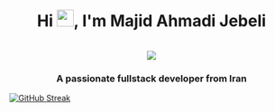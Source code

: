 <h1 align="center">Hi <img src="https://raw.githubusercontent.com/iampavangandhi/iampavangandhi/master/gifs/Hi.gif" width="30px">, I'm Majid Ahmadi Jebeli</h1>
<p align="center"><br/>
  <a href="https://www.linkedin.com/in/majid-ahmadi-dev/">
    <img src="https://img.shields.io/badge/linkedin-majid--ahmadi--dev-blue">
  </a>
</p>

<h3 align="center">A passionate fullstack developer from Iran</h3>

[![GitHub Streak](https://streak-stats.demolab.com?user=majidahmadi&theme=highcontrast)](https://git.io/streak-stats)
